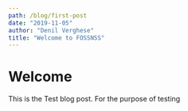 ```yaml
---
path: /blog/first-post
date: "2019-11-05"
author: "Denil Verghese"
title: "Welcome to FOSSNSS"
---
```


# Welcome

This is the Test blog post. For the purpose of testing